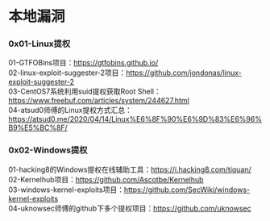 # 本地漏洞

### 0x01-Linux提权
01-GTFOBins项目：https://gtfobins.github.io/  
02-linux-exploit-suggester-2项目：https://github.com/jondonas/linux-exploit-suggester-2  
03-CentOS7系统利用suid提权获取Root Shell：https://www.freebuf.com/articles/system/244627.html  
04-atsud0师傅的Linux提权方式汇总：https://atsud0.me/2020/04/14/Linux%E6%8F%90%E6%9D%83%E6%96%B9%E5%BC%8F/  

### 0x02-Windows提权
01-hacking8的Windows提权在线辅助工具：https://i.hacking8.com/tiquan/  
02-Kernelhub项目：https://github.com/Ascotbe/Kernelhub  
03-windows-kernel-exploits项目：https://github.com/SecWiki/windows-kernel-exploits  
04-uknowsec师傅的github下多个提权项目：https://github.com/uknowsec  
